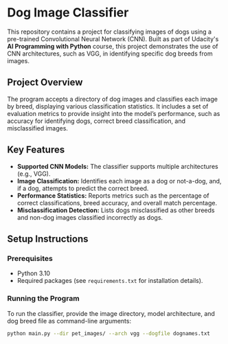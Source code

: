 # Dog Image Classifier

This repository contains a project for classifying images of dogs using a pre-trained Convolutional Neural Network (CNN). Built as part of Udacity's **AI Programming with Python** course, this project demonstrates the use of CNN architectures, such as VGG, in identifying specific dog breeds from images. 

## Project Overview

The program accepts a directory of dog images and classifies each image by breed, displaying various classification statistics. It includes a set of evaluation metrics to provide insight into the model’s performance, such as accuracy for identifying dogs, correct breed classification, and misclassified images.

## Key Features

- **Supported CNN Models:** The classifier supports multiple architectures (e.g., VGG).
- **Image Classification:** Identifies each image as a dog or not-a-dog, and, if a dog, attempts to predict the correct breed.
- **Performance Statistics:** Reports metrics such as the percentage of correct classifications, breed accuracy, and overall match percentage.
- **Misclassification Detection:** Lists dogs misclassified as other breeds and non-dog images classified incorrectly as dogs.

## Setup Instructions

### Prerequisites

- Python 3.10
- Required packages (see `requirements.txt` for installation details).

### Running the Program

To run the classifier, provide the image directory, model architecture, and dog breed file as command-line arguments:

```bash
python main.py --dir pet_images/ --arch vgg --dogfile dognames.txt
